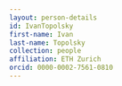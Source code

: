 ```yaml
---
layout: person-details
id: IvanTopolsky
first-name: Ivan
last-name: Topolsky
collection: people
affiliation: ETH Zurich
orcid: 0000-0002-7561-0810
---
```

